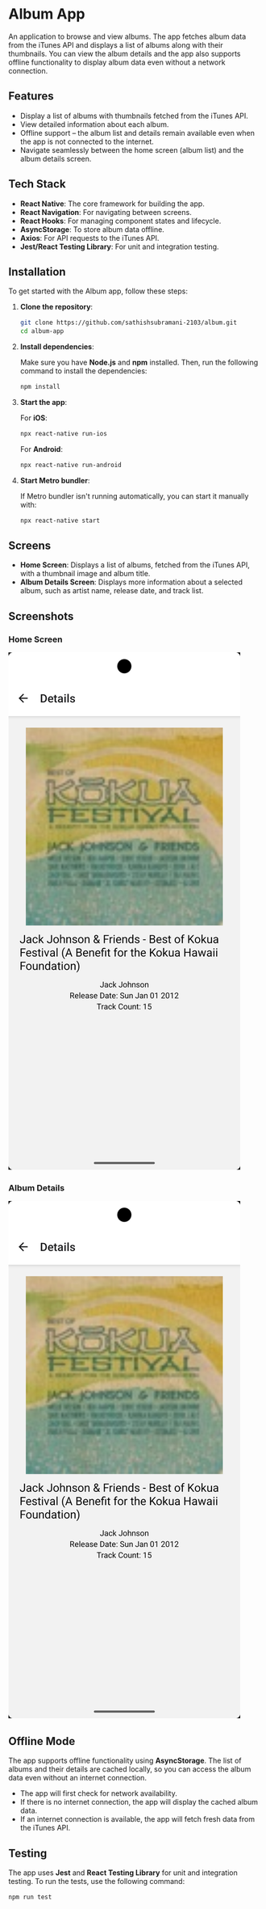 # Album App

An application to browse and view albums. The app fetches album data from the iTunes API and displays a list of albums along with their thumbnails. You can view the album details and the app also supports offline functionality to display album data even without a network connection.

## Features

- Display a list of albums with thumbnails fetched from the iTunes API.
- View detailed information about each album.
- Offline support – the album list and details remain available even when the app is not connected to the internet.
- Navigate seamlessly between the home screen (album list) and the album details screen.

## Tech Stack

- **React Native**: The core framework for building the app.
- **React Navigation**: For navigating between screens.
- **React Hooks**: For managing component states and lifecycle.
- **AsyncStorage**: To store album data offline.
- **Axios**: For API requests to the iTunes API.
- **Jest/React Testing Library**: For unit and integration testing.

## Installation

To get started with the Album app, follow these steps:

1. **Clone the repository**:

    ```bash
    git clone https://github.com/sathishsubramani-2103/album.git
    cd album-app
    ```

2. **Install dependencies**:

    Make sure you have **Node.js** and **npm** installed. Then, run the following command to install the dependencies:

    ```bash
    npm install
    ```

3. **Start the app**:

    For **iOS**:

    ```bash
    npx react-native run-ios
    ```

    For **Android**:

    ```bash
    npx react-native run-android
    ```

4. **Start Metro bundler**:

    If Metro bundler isn't running automatically, you can start it manually with:

    ```bash
    npx react-native start
    ```

## Screens

- **Home Screen**: Displays a list of albums, fetched from the iTunes API, with a thumbnail image and album title.
- **Album Details Screen**: Displays more information about a selected album, such as artist name, release date, and track list.

## Screenshots

### Home Screen
![Home Screen](src\assets\album-screen.png)

### Album Details
![Album Details](src\assets/album-screen.png)

## Offline Mode

The app supports offline functionality using **AsyncStorage**. The list of albums and their details are cached locally, so you can access the album data even without an internet connection.

- The app will first check for network availability.
- If there is no internet connection, the app will display the cached album data.
- If an internet connection is available, the app will fetch fresh data from the iTunes API.

## Testing

The app uses **Jest** and **React Testing Library** for unit and integration testing. To run the tests, use the following command:

```bash
npm run test
